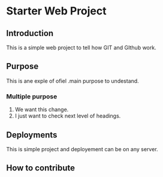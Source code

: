 # Starter Web Project

## Introduction
This is a simple web project to tell how GIT and GIthub work.
## Purpose
This is ane exple of ofiel .main purpose to undestand.
### Multiple purpose
1. We want this change.
2. I just want to check next level of headings.
## Deployments
This is simple project and deployement can be on any server.
## How to contribute
